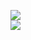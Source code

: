 [![](https://img.shields.io/badge/Made%20With-Github%20Spray-lightgrey.svg?style=for-the-badge&logo=github)](https://github.com/Annihil/github-spray#17528)  
[![](https://i.imgur.com/2DrTn0Z.gif)](https://github.com/Annihil/github-spray)